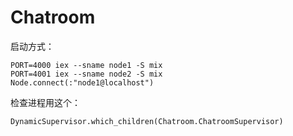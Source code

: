 # Chatroom

启动方式：
```
PORT=4000 iex --sname node1 -S mix
PORT=4001 iex --sname node2 -S mix
Node.connect(:"node1@localhost")
```

检查进程用这个：
```
DynamicSupervisor.which_children(Chatroom.ChatroomSupervisor)
```